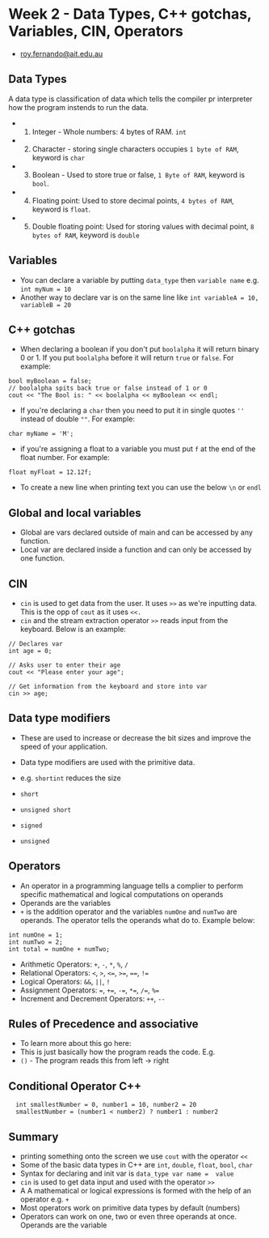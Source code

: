 
# Week 2 - Data Types, C++ gotchas, Variables, CIN, Operators
- roy.fernando@ait.edu.au 

## Data Types
  A data type is classification of data which tells the compiler pr interpreter how the program instends to run the data. 
  - 1. Integer - Whole numbers: 4 bytes of RAM. `int`
  - 2. Character - storing single characters occupies `1 byte of RAM`, keyword is `char`
  - 3. Boolean - Used to store true or false, `1 Byte of RAM`, keyword is `bool`.
  - 4. Floating point: Used to store decimal points, `4 bytes of RAM`, keyword is `float`.
  - 5. Double floating point:  Used for storing values with decimal point, `8 bytes of RAM`, keyword is `double`

## Variables 
  - You can declare a variable by putting `data_type` then `variable name` e.g. `int myNum = 10`
  - Another way to declare var is on the same line like `int variableA = 10, variableB = 20` 

## C++ gotchas
  -  When declaring a boolean if you don't put `boolalpha` it will return binary 0 or 1. If you put `boolalpha` before it will return `true` or `false`. For example:    
  ```
  bool myBoolean = false;
  // boolalpha spits back true or false instead of 1 or 0
  cout << "The Bool is: " << boolalpha << myBoolean << endl;
  ```

  - If you're declaring a `char` then you need to put it in single quotes `''` instead of double `""`. For example: 
  ```
  char myName = 'M';
  ```

  - if you're assigning a float to a variable you must put `f` at the end of the float number. For example: 
  ```
  float myFloat = 12.12f;
  ```

  - To create a new line when printing text you can use the below `\n` or `endl`

## Global and local variables 
  - Global are vars declared outside of main and can be accessed by any function.
  - Local var are declared inside a function and can only be accessed by one function. 

## CIN 
  - `cin` is used to get data from the user. It uses `>>` as we're inputting data. This is the opp of `cout` as it uses `<<.`
  - `cin` and the stream extraction operator `>>` reads input from the keyboard. Below is an example:
  ```
  // Declares var
  int age = 0;

  // Asks user to enter their age
  cout << "Please enter your age";

  // Get information from the keyboard and store into var
  cin >> age;
  ```

## Data type modifiers 
  - These are used to increase or decrease the bit sizes and improve the speed of your application.
  - Data type modifiers are used with the primitive data. 
  - e.g. `shortint` reduces the size

  - `short`
  - `unsigned short`
  - `signed` 
  - `unsigned`

## Operators

  - An operator in a programming language tells a complier to perform specific mathematical and logical computations on operands
  - Operands are the variables
  - `+` is the addition operator and the variables `numOne` and `numTwo` are operands. The operator tells the operands what do to. Example below:
  ```
  int numOne = 1;
  int numTwo = 2; 
  int total = numOne + numTwo;
  ```
  - Arithmetic Operators: `+`, `-`, `*`, `%`, `/`
  - Relational Operators: `<`, `>`, `<=`, `>=`, `==`, `!=`
  - Logical Operators: `&&`, `||`, `!`
  - Assignment Operators: `=`, `+=`, `-=`, `*=`, `/=`, `%=`
  - Increment and Decrement Operators:  `++`, `--`

## Rules of Precedence and associative 
  - To learn more about this go here: 
  - This is just basically how the program reads the code. E.g. 
  - `()` - The program reads this from left -> right
  
## Conditional Operator C++
```
  int smallestNumber = 0, number1 = 10, number2 = 20
  smallestNumber = (number1 < number2) ? number1 : number2
```
## Summary 
- printing something onto the screen we use `cout` with the operator `<<`
- Some of the basic data types in C++ are `int`, `double`, `float`, `bool`, `char`
- Syntax for declaring and init var is `data_type var name =  value`
- `cin` is used to get data input and used with the operator `>>`
- A A mathematical or logical expressions is formed with the help of an operator e.g. `+`
- Most operators work on primitive data types by default (numbers)
- Operators can work on one, two or even three operands at once. Operands are the variable 